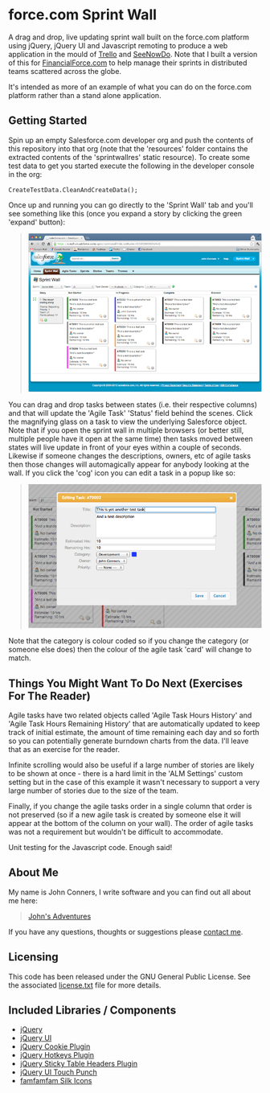 # force.com Sprint Wall

A drag and drop, live updating sprint wall built on the force.com platform using jQuery, jQuery UI and Javascript remoting to produce a web application in the mould of [Trello](http://trello.com) and [SeeNowDo](http://www.seenowdo.com). Note that I built a version of this for [FinancialForce.com](http://www.financialforce.com) to help manage their sprints in distributed teams scattered across the globe.

It's intended as more of an example of what you can do on the force.com platform rather than a stand alone application.

## Getting Started

Spin up an empty Salesforce.com developer org and push the contents of this repository into that org (note that the 'resources' folder contains the extracted contents of the 'sprintwallres' static resource). To create some test data to get you started execute the following in the developer console in the org:

	CreateTestData.CleanAndCreateData();

Once up and running you can go directly to the 'Sprint Wall' tab and you'll see something like this (once you expand a story by clicking the green 'expand' button):

> ![The Sprint Wall](sprintwall.png)

You can drag and drop tasks between states (i.e. their respective columns) and that will update the 'Agile Task' 'Status' field behind the scenes. Click the magnifying glass on a task to view the underlying Salesforce object. Note that if you open the sprint wall in multiple browsers (or better still, multiple people have it open at the same time) then tasks moved between states will live update in front of your eyes within a couple of seconds. Likewise if someone changes the descriptions, owners, etc of agile tasks then those changes will automagically appear for anybody looking at the wall. If you click the 'cog' icon you can edit a task in a popup like so:

> ![An Agile Task](agiletaskedit.png)

Note that the category is colour coded so if you change the category (or someone else does) then the colour of the agile task 'card' will change to match.

## Things You Might Want To Do Next (Exercises For The Reader)

Agile tasks have two related objects called 'Agile Task Hours History' and 'Agile Task Hours Remaining History' that are automatically updated to keep track of initial estimate, the amount of time remaining each day and so forth so you can potentially generate burndown charts from the data. I'll leave that as an exercise for the reader.

Infinite scrolling would also be useful if a large number of stories are likely to be shown at once - there is a hard limit in the 'ALM Settings' custom setting but in the case of this example it wasn't necessary to support a very large number of stories due to the size of the team.

Finally, if you change the agile tasks order in a single column that order is not preserved (so if a new agile task is created by someone else it will appear at the bottom of the column on your wall). The order of agile tasks was not a requirement but wouldn't be difficult to accommodate.

Unit testing for the Javascript code. Enough said!

## About Me

My name is John Conners, I write software and you can find out all about me here:

> [John's Adventures](http://johnsadventures.com)

If you have any questions, thoughts or suggestions please [contact me](http://johnsadventures.com/contact/).

## Licensing

This code has been released under the GNU General Public License. See the associated [license.txt](license.txt) file for more details.

## Included Libraries / Components

 - [jQuery](http://jquery.com)
 - [jQuery UI](http://jqueryui.com)
 - [jQuery Cookie Plugin](https://github.com/carhartl/jquery-cookie)
 - [jQuery Hotkeys Plugin](http://github.com/tzuryby/hotkeys)
 - [jQuery Sticky Table Headers Plugin](https://github.com/jmosbech/StickyTableHeaders)
 - [jQuery UI Touch Punch](http://touchpunch.furf.com/)
 - [famfamfam Silk Icons](http://www.famfamfam.com/lab/icons/silk/)